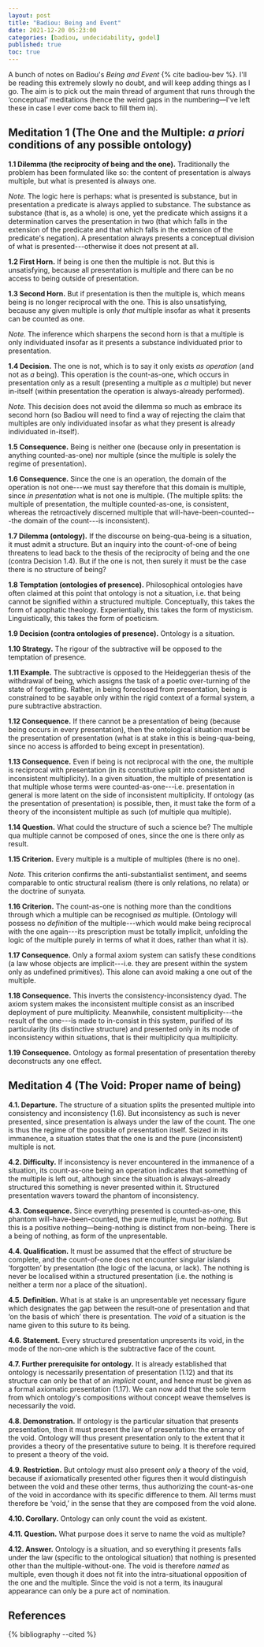 ```yaml
---
layout: post
title: "Badiou: Being and Event"
date: 2021-12-20 05:23:00
categories: [badiou, undecidability, godel]
published: true
toc: true
---
```


A bunch of notes on Badiou's _Being and Event_ {% cite badiou-bev %}. I'll be reading this extremely slowly no doubt, and will keep adding things as I go. The aim is to pick out the main thread of argument that runs through the ‘conceptual’ meditations (hence the weird gaps in the numbering—I've left these in case I ever come back to fill them in).

<!--more-->

## Meditation 1 (The One and the Multiple: _a priori_ conditions of any possible ontology)

**1.1 Dilemma (the reciprocity of being and the one).** Traditionally the problem has been formulated like so: the content of presentation is always multiple, but what is presented is always one.

_Note._ The logic here is perhaps: what is presented is substance, but in presentation a predicate is always applied to substance. The substance as substance (that is, as a whole) is one, yet the predicate which assigns it a determination carves the presentation in two (that which falls in the extension of the predicate and that which falls in the extension of the predicate's negation). A presentation always presents a conceptual division of what is presented---otherwise it does not present at all.

**1.2 First Horn.** If being is one then the multiple is not. But this is unsatisfying, because all presentation is multiple and there can be no access to being outside of presentation.

**1.3 Second Horn.** But if presentation is then the multiple is, which means being is no longer reciprocal with the one. This is also unsatisfying, because any given multiple is only _that_ multiple insofar as what it presents can be counted as one.

_Note._ The inference which sharpens the second horn is that a multiple is only individuated insofar as it presents a substance individuated prior to presentation.

**1.4 Decision.** The one is not, which is to say it only exists _as operation_ (and not as _a_ being). This operation is the count-as-one, which occurs in presentation only as a result (presenting a multiple as _a_ multiple) but never in-itself (within presentation the operation is always-already performed).

_Note._ This decision does not avoid the dilemma so much as embrace its second horn (so Badiou will need to find a way of rejecting the claim that multiples are only individuated insofar as what they present is already individuated in-itself).

**1.5 Consequence.** Being is neither one (because only in presentation is anything counted-as-one) nor multiple (since the multiple is solely the regime of presentation).

**1.6 Consequence.** Since the one is an operation, the domain of the operation is not one---we must say therefore that this domain is multiple, since _in presentation_ what is not one is multiple. (The multiple splits: the multiple of presentation, the multiple counted-as-one, is consistent, whereas the retroactively discerned multiple that will-have-been-counted---the domain of the count---is inconsistent).

**1.7 Dilemma (ontology).** If the discourse on being-qua-being is a situation, it must admit a structure. But an inquiry into the count-of-one of being threatens to lead back to the thesis of the reciprocity of being and the one (contra Decision 1.4). But if the one is not, then surely it must be the case there is no structure of being?

**1.8 Temptation (ontologies of presence).** Philosophical ontologies have often claimed at this point that ontology is not a situation, i.e. that being cannot be signified within a structured multiple. Conceptually, this takes the form of apophatic theology. Experientially, this takes the form of mysticism. Linguistically, this takes the form of poeticism.

**1.9 Decision (contra ontologies of presence).** Ontology is a situation.

**1.10 Strategy.** The rigour of the subtractive will be opposed to the temptation of presence.

**1.11 Example.** The subtractive is opposed to the Heideggerian thesis of the withdrawal of being, which assigns the task of a poetic over-turning of the state of forgetting. Rather, in being foreclosed from presentation, being is constrained to be sayable only within the rigid context of a formal system, a pure subtractive abstraction.

**1.12 Consequence.** If there cannot be a presentation of being (because being occurs in every presentation), then the ontological situation must be the presentation of presentation (what is at stake in this is being-qua-being, since no access is afforded to being except in presentation).

**1.13 Consequence.** Even if being is not reciprocal with the one, the multiple is reciprocal with presentation (in its constitutive split into consistent and inconsistent multiplicity). In a given situation, the multiple of presentation is that multiple whose terms were counted-as-one---i.e. presentation in general is more latent on the side of inconsistent multiplicity. If ontology (as the presentation of presentation) is possible, then, it must take the form of a theory of the inconsistent multiple as such (of multiple qua multiple).

**1.14 Question.** What could the structure of such a science be? The multiple qua multiple cannot be composed of ones, since the one is there only as result.

**1.15 Criterion.** Every multiple is a multiple of multiples (there is no one).

_Note._ This criterion confirms the anti-substantialist sentiment, and seems comparable to ontic structural realism (there is only relations, no relata) or the doctrine of sunyata.

**1.16 Criterion.** The count-as-one is nothing more than the conditions through which a multiple can be recognised _as_ multiple. (Ontology will possess no _definition_ of the multiple---which would make being reciprocal with the one again---its prescription must be totally implicit, unfolding the logic of the multiple purely in terms of what it does, rather than what it is).

**1.17 Consequence.** Only a formal axiom system can satisfy these conditions (a law whose objects are implicit---i.e. they are present within the system only as undefined primitives). This alone can avoid making a one out of the multiple.

**1.18 Consequence.** This inverts the consistency-inconsistency dyad. The axiom system makes the inconsistent multiple consist as an inscribed deployment of pure multiplicity. Meanwhile, consistent multiplicity---the result of the one---is made to in-consist in this system, purified of its particularity (its distinctive structure) and presented only in its mode of inconsistency within situations, that is their multiplicity qua multiplicity.

**1.19 Consequence.** Ontology as formal presentation of presentation thereby deconstructs any one effect.

## Meditation 4 (The Void: Proper name of being)

**4.1. Departure.** The structure of a situation splits the presented multiple into consistency and inconsistency (1.6). But inconsistency as such is never presented, since presentation is always under the law of the count. The one is thus the regime of the possible of presentation itself. Seized in its immanence, a situation states that the one is and the pure (inconsistent) multiple is not.

**4.2. Difficulty.** If inconsistency is never encountered in the immanence of a situation, its count-as-one being an operation indicates that something of the multiple is left out, although since the situation is always-already structured this something is never presented within it. Structured presentation wavers toward the phantom of inconsistency.

**4.3. Consequence.** Since everything presented is counted-as-one, this phantom will-have-been-counted, the pure multiple, must be _nothing_. But this is a positive nothing—being-nothing is distinct from non-being. There is a being of nothing, as form of the unpresentable.

**4.4. Qualification.** It must be assumed that the effect of structure be complete, and the count-of-one does not encounter singular islands ‘forgotten’ by presentation (the logic of the lacuna, or lack). The nothing is never be localised within a structured presentation (i.e. the nothing is neither a term nor a place of the situation).

**4.5. Definition.** What is at stake is an unpresentable yet necessary figure which designates the gap between the result-one of presentation and that ‘on the basis of which’ there is presentation. The _void_ of a situation is the name given to this suture to its being.

**4.6. Statement.** Every structured presentation unpresents its void, in the mode of the non-one which is the subtractive face of the count.  

**4.7. Further prerequisite for ontology.** It is already established that ontology is necessarily presentation of presentation (1.12) and that its structure can only be that of an _implicit_ count, and hence must be given as a formal axiomatic presentation (1.17). We can now add that the sole term from which ontology's compositions without concept weave themselves is necessarily the void.

**4.8. Demonstration.** If ontology is the particular situation that presents presentation, then it must present the law of presentation: the errancy of the void. Ontology will thus present presentation only to the extent that it provides a theory of the presentative suture to being. It is therefore required to present a theory of the void.

**4.9. Restriction.** But ontology must also present _only_ a theory of the void, because if axiomatically presented other figures then it would distinguish between the void and these other terms, thus authorizing the count-as-one of the void in accordance with its specific difference to them. All terms must therefore be ‘void,’ in the sense that they are composed from the void alone.

**4.10. Corollary.** Ontology can only count the void as existent.

**4.11. Question.** What purpose does it serve to name the void as multiple?

**4.12. Answer.** Ontology is a situation, and so everything it presents falls under the law (specific to the ontological situation) that nothing is presented other than the multiple-without-one. The void is therefore _named_ as multiple, even though it does not fit into the intra-situational opposition of the one and the multiple. Since the void is not a term, its inaugural appearance can only be a pure act of nomination.









<!-- ## Glossary

**Presentation:** appearance.

**Count-as-one:** operation which gathers together a multiplicity as one.

**Situation:** presented multiple (alt: structured presentation).

**Structure:** a situation's operator of the count-as-one.

**Inconsistent multiplicity:** implicit domain of the count-as-one.

**Consistent multiplicity:** result of the count-as-one.

**Void:** The void of a situation is name given to the necessary gap between its result-as-one and the implicit domain of the count. -->


## References
{% bibliography --cited %}
